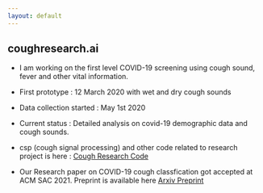 ```yaml
---
layout: default
---
```


## coughresearch.ai

* I am working on the first level COVID-19 screening using cough sound, fever and other vital information.
* First prototype         : 12 March 2020 with wet and dry cough sounds
* Data collection started : May 1st 2020

* Current status          : Detailed analysis on covid-19 demographic data and cough sounds.
* csp (cough signal processing) and other code related to research project is here : [Cough Research Code](https://github.com/coughresearch)
* Our Research paper on COVID-19 cough classfication got accepted at ACM SAC 2021. Preprint is available here  [Arxiv Preprint](https://arxiv.org/abs/2010.02417)

